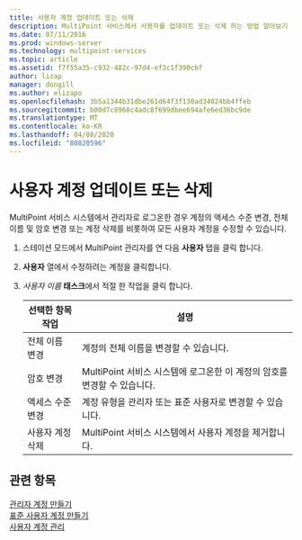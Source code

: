 ```yaml
---
title: 사용자 계정 업데이트 또는 삭제
description: MultiPoint 서비스에서 사용자를 업데이트 또는 삭제 하는 방법 알아보기
ms.date: 07/11/2016
ms.prod: windows-server
ms.technology: multipoint-services
ms.topic: article
ms.assetid: f7f55a35-c932-482c-97d4-ef3c1f390cbf
author: lizap
manager: dongill
ms.author: elizapo
ms.openlocfilehash: 3b5a1344b31dbe261d64f3f130ad34024bb4ffeb
ms.sourcegitcommit: b00d7c8968c4adc8f699dbee694afe6ed36bc9de
ms.translationtype: MT
ms.contentlocale: ko-KR
ms.lasthandoff: 04/08/2020
ms.locfileid: "80820596"
---
```

# <a name="update-or-delete-a-user-account"></a>사용자 계정 업데이트 또는 삭제
MultiPoint 서비스 시스템에서 관리자로 로그온한 경우 계정의 액세스 수준 변경, 전체 이름 및 암호 변경 또는 계정 삭제를 비롯하여 모든 사용자 계정을 수정할 수 있습니다.  
  
1.  스테이션 모드에서 MultiPoint 관리자를 연 다음 **사용자** 탭을 클릭 합니다.  
  
2.  **사용자** 열에서 수정하려는 계정을 클릭합니다.  
  
3.  *사용자 이름* **태스크**에서 적절 한 작업을 클릭 합니다.  
  
    |선택한 항목 작업|설명|  
    |----------------------|---------------|  
    |전체 이름 변경|계정의 전체 이름을 변경할 수 있습니다.|  
    |암호 변경|MultiPoint 서비스 시스템에 로그온한 이 계정의 암호를 변경할 수 있습니다.|  
    |액세스 수준 변경|계정 유형을 관리자 또는 표준 사용자로 변경할 수 있습니다.|  
    |사용자 계정 삭제|MultiPoint 서비스 시스템에서 사용자 계정을 제거합니다.|  
  
## <a name="see-also"></a>관련 항목  
[관리자 계정 만들기](Create-an-Administrative-User-Account.md)  
[표준 사용자 계정 만들기](Create-a-Standard-User-Account.md)  
[사용자 계정 관리](Manage-User-Accounts.md)